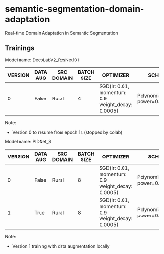 # semantic-segmentation-domain-adaptation
Real-time Domain Adaptation in Semantic Segmentation


## Trainings

Model name: DeepLabV2_ResNet101

| VERSION | DATA AUG | SRC DOMAIN | BATCH SIZE | OPTIMIZER                                         | SCHEDULER                        | NUM_EPOCHS | TARGET DOMAIN | mIoU (%) | INFERENCE TIME (ms) |
|---------|----------|------------|------------|---------------------------------------------------|----------------------------------|------------|---------------|----------|---------------------|
| 0       | False    | Rural      | 4          | SGD(lr: 0.01, momentum: 0.9 weight_decay: 0.0005) | PolynomialLR(lr=0.01, power=0.6) | 20         | Rural         | 20.77    | 1437.69             |

Note:
- Version 0 to resume from epoch 14 (stopped by colab)


Model name: PIDNet_S

| VERSION | DATA AUG | SRC DOMAIN | BATCH SIZE | OPTIMIZER                                         | SCHEDULER                        | NUM_EPOCHS | TARGET DOMAIN | mIoU (%) | INFERENCE TIME (ms) |
|---------|----------|------------|------------|---------------------------------------------------|----------------------------------|------------|---------------|----------|---------------------|
| 0       | False    | Rural      | 8          | SGD(lr: 0.01, momentum: 0.9 weight_decay: 0.0005) | PolynomialLR(lr=0.01, power=0.6) | 20         | Rural         | 34.02    | 73.32               |
| 1       | True     | Rural      | 8          | SGD(lr: 0.01, momentum: 0.9 weight_decay: 0.0005) | PolynomialLR(lr=0.01, power=0.6) | 20         | Rural         | xx.xx    | xx.xx               |

Note:
- Version 1 training with data augmentation locally